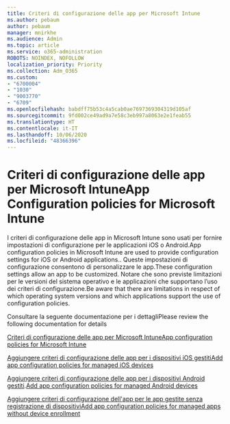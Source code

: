 ```yaml
---
title: Criteri di configurazione delle app per Microsoft Intune
ms.author: pebaum
author: pebaum
manager: mnirkhe
ms.audience: Admin
ms.topic: article
ms.service: o365-administration
ROBOTS: NOINDEX, NOFOLLOW
localization_priority: Priority
ms.collection: Adm_O365
ms.custom:
- "6700004"
- "1030"
- "9003770"
- "6709"
ms.openlocfilehash: babdff75b53c4a5cab0ae7697369304319d105af
ms.sourcegitcommit: 9fd002ce49ad9a7e58c3eb997a8063e2e1feab55
ms.translationtype: HT
ms.contentlocale: it-IT
ms.lasthandoff: 10/06/2020
ms.locfileid: "48366396"
---
```

# <a name="app-configuration-policies-for-microsoft-intune"></a><span data-ttu-id="8496a-102">Criteri di configurazione delle app per Microsoft Intune</span><span class="sxs-lookup"><span data-stu-id="8496a-102">App Configuration policies for Microsoft Intune</span></span>

<span data-ttu-id="8496a-103">I criteri di configurazione delle app in Microsoft Intune sono usati per fornire impostazioni di configurazione per le applicazioni iOS o Android.</span><span class="sxs-lookup"><span data-stu-id="8496a-103">App configuration policies in Microsoft Intune are used to provide configuration settings for iOS or Android applications..</span></span> <span data-ttu-id="8496a-104">Queste impostazioni di configurazione consentono di personalizzare le app.</span><span class="sxs-lookup"><span data-stu-id="8496a-104">These configuration settings allow an app to be customized.</span></span> <span data-ttu-id="8496a-105">Notare che sono previste limitazioni per le versioni del sistema operativo e le applicazioni che supportano l’uso dei criteri di configurazione.</span><span class="sxs-lookup"><span data-stu-id="8496a-105">Be aware that there are limitations in respect of which operating system versions and which applications support the use of configuration policies.</span></span>

<span data-ttu-id="8496a-106">Consultare la seguente documentazione per i dettagli</span><span class="sxs-lookup"><span data-stu-id="8496a-106">Please review the following documentation for details</span></span>

[<span data-ttu-id="8496a-107">Criteri di configurazione delle app per Microsoft Intune</span><span class="sxs-lookup"><span data-stu-id="8496a-107">App configuration policies for Microsoft Intune</span></span>](https://docs.microsoft.com/intune/app-configuration-policies-overview)  

[<span data-ttu-id="8496a-108">Aggiungere criteri di configurazione delle app per i dispositivi iOS gestiti</span><span class="sxs-lookup"><span data-stu-id="8496a-108">Add app configuration policies for managed iOS devices</span></span>](https://docs.microsoft.com/intune/app-configuration-policies-use-ios)  

<span data-ttu-id="8496a-109">[Aggiungere criteri di configurazione delle app per i dispositivi Android gestiti](https://docs.microsoft.com/intune/app-configuration-policies-use-android).</span><span class="sxs-lookup"><span data-stu-id="8496a-109">[Add app configuration policies for managed Android devices](https://docs.microsoft.com/intune/app-configuration-policies-use-android)</span></span>

[<span data-ttu-id="8496a-110">Aggiungere criteri di configurazione dell'app per le app gestite senza registrazione di dispositivi</span><span class="sxs-lookup"><span data-stu-id="8496a-110">Add app configuration policies for managed apps without device enrollment</span></span>](https://docs.microsoft.com/intune/app-configuration-policies-managed-app)
